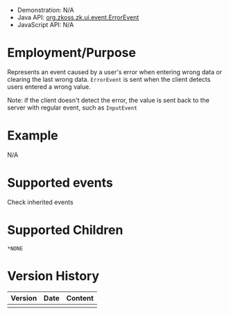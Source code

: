 
- Demonstration: N/A
- Java API: [org.zkoss.zk.ui.event.ErrorEvent](https://www.zkoss.org/javadoc/latest/zk/org/zkoss/zk/ui/event/ErrorEvent.html)
- JavaScript API: N/A

# Employment/Purpose

Represents an event caused by a user's error when entering wrong data or
clearing the last wrong data. `ErrorEvent` is sent when the client
detects users entered a wrong value.

Note: if the client doesn't detect the error, the value is sent back to
the server with regular event, such as `InputEvent`

# Example

N/A

# Supported events

Check inherited events

# Supported Children

`*NONE`



# Version History

| Version | Date | Content |
|---------|------|---------|
|         |      |         |


